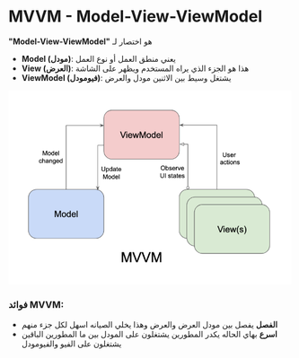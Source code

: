 # MVVM - Model-View-ViewModel

**"Model-View-ViewModel"** هو اختصار لـ

- **Model (مودل)**: يعني منطق العمل أو نوع العمل
- **View (العرض)**: هذا هو الجزء الذي يراه المستخدم ويظهر على الشاشة
- **ViewModel (فيومودل)**: يشتغل وسيط بين الاثنين مودل والعرض

![مثال توضيحي](https://github.com/MustafaPG/My-Projects/blob/main/Topics/pic/mvvm.png)

### فوائد **MVVM**:
- **الفصل** يفصل بين مودل العرض والعرض وهذا يخلي الصيانه اسهل لكل جزء منهم
- **اسرع** بهاي الحاله يكدر المطورين يشتغلون على المودل بين ما المطورين الباقين يشتغلون على الفيو والفيومودل


